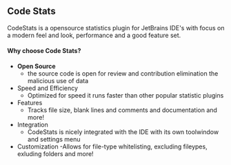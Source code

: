 ## Code Stats

CodeStats is a opensource statistics plugin for JetBrains IDE's with focus on a modern feel and look, performance and a good feature set.

#### Why choose Code Stats?

- **Open Source**
    - the source code is open for review and contribution elimination the malicious use of data
- Speed and Efficiency
    - Optimized for speed it runs faster than other popular statistic plugins
- Features
    - Tracks file size, blank lines and comments and documentation and more!
- Integration
    - CodeStats is nicely integrated with the IDE with its own toolwindow and settings menu
- Customization
    -Allows for file-type whitelisting, excluding fileypes, exluding folders and more!

